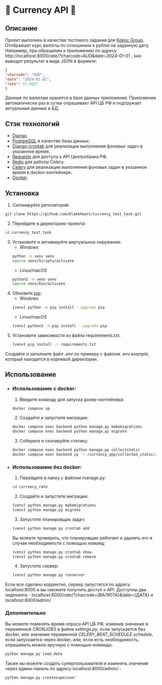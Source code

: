 
# 💱 Currency API 💱


## Описание

 Проект выполнен в качестве тестового задания для [Kokoc Group](https://kokocgroup.ru/).
 Отображает курс валюты по отношению к рублю на заданную дату. Например, при обращении к приложению по
адресу http://localhost:8000/rate/?charcode=AUD&date=2024-01-01 , оно выводит результат в виде JSON в формате:
```json
{
"charcode": "AUD",
"date": "2024-01-01",
"rate": 57.0627
}
```
Данные по валютам хранятся в базе данных приложения.
Приложение автоматически раз в сутки опрашивает API ЦБ РФ и подгружает актуальные данные в БД.

## Стэк технологий

- [Django](https://www.djangoproject.com/).
- [PostgreSQL](https://www.postgresql.org/) в качестве базы данных.
- [Django-crontab](https://pypi.org/project/django-crontab/) для реализации выполнения фоновых задач в указанное время.
- [Requests](https://requests.readthedocs.io/en/latest/) для доступа к API Центробанка РФ.
- [Redis](https://redis.io/) для работы Celery.
- [Celery](https://docs.celeryq.dev/en/stable/) для реализации выполнения фоновых задач в указанное время в docker-контейнере.
- [Docker](https://www.docker.com/).

## Установка

1. Склонируйте репозиторий:
```bash
git clone https://github.com/blakkheart/currency_test_task.git
```
2. Перейдите в директорию проекта:
```bash
cd currency_test_task
```
3. Установите и активируйте виртуальное окружение:
   - Windows
   ```bash
   python -m venv venv
   source venv/Scripts/activate
   ```
   - Linux/macOS
   ```bash
   python3 -m venv venv
   source venv/bin/activate
   ```
4. Обновите [pip](https://pip.pypa.io/en/stable/):
   - Windows
   ```bash
   (venv) python -m pip install --upgrade pip
   ```
   - Linux/macOS
   ```bash
   (venv) python3 -m pip install --upgrade pip
   ```
5. Установите зависимости из файла requirements.txt:
   ```bash
   (venv) pip install -r requirements.txt
   ```
Создайте и заполните файл *.env* по примеру с файлом *.env.example*, который находится в корневой директории.



## Использование  

 - ### Использование с docker:

	1. Введите команду для запуска докер-контейнера:
	```bash
	docker compose up
	```
	2. Создайте и запустите миграции:
	```bash
	docker compose exec backend python manage.py makemigrations
	docker compose exec backend python manage.py migrate
	``` 
	3. Соберите и скопируйте статику:
	```bash
	docker compose exec backend python manage.py collectstatic
	docker compose exec backend cp -r /currency_app/collected_static/. /backend_static/static/
	```
	
- ### Использование без docker:
	1. Перейдите в папку с файлом manage.py:
	```bash
	cd currency_rate
	```
	2. Создайте и запустите миграции:
	```bash
	(venv) python manage.py makemigrations
	(venv) python manage.py migrate
	```
	3. Запустите планировщик задач:
	```bash
	(venv) python manage.py crontab add 
	```
	Вы можете проверить, что планировщик работает и удалить его в случае необходимости с помощью команд:
	```bash
	(venv) python manage.py crontab show
	(venv) python manage.py crontab remove
	```
	4. Запустите сервер:
	```bash
	(venv) python manage.py runserver
	```
Если все сделано корректно, сервер запустится по адресу localhost:8000 и вы сможете получить доступ к API.
Доступны два эндпоинта - localhost:8000/rate/?charcode={ВАЛЮТА}&date={ДАТА} и localhost:8000/admin/

### Дополнительно
Вы можете поменять время опроса API ЦБ РФ, изменив значение в переменной *CRONJOBS* в файле *settings.py*, если запускается без docker, или значение переменной *CELERY_BEAT_SCHEDULE.schedule*, если запускается через docker, или, если есть необходимость, опрашивать можно вручную с помощью команды: 
```bash
python manage.py load_data
```
Также вы можете создать суперпользователя и изменять значения через админ-панель по адресу localhost:8000/admin/ :
```bash
python manage.py createsuperuser
```
